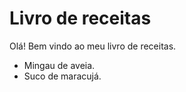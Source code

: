 # Livro de receitas

Olá! Bem vindo ao meu livro de receitas.

 - Mingau de aveia.
 - Suco de maracujá.